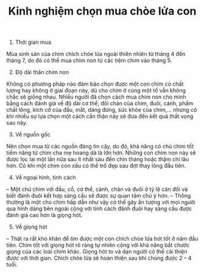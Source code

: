 ﻿---
id: 9
title: Kinh nghiệm chọn mua chòe lửa con
layout: EventPage
category: events
path: '/events/choe-lua-con/'
key: choe-lua-con

meta: kinh nghiệm chọn mua chòe lửa con
keywords: kinh nghiệm chọn mua chòe lửa con, chich choe lua

psyshine: https://www.ghetiffanygiasi.com
---

1. Thời gian mua

Mùa sinh sản của chim chích chòe lửa ngoài thiên nhiên từ tháng 4 đến tháng 7, do đó có thể mua chim non từ các tiệm chim vào tháng 5.

2. Độ dài thân chim non

Không có phương pháp nào đảm bảo chọn được một con chim có chất lượng hay không ở giai đoạn này, dù cho chim ở cùng một tổ vẫn không chắc sẽ giống nhau. Nhiều người đã chọn cách mua chim non cho mình bằng cách đánh giá về độ dài cơ thể, đôi chân của chim, đuôi, cánh, phẩm chất lông, kích cỡ của đầu, mắt, dáng đứng, sức khỏe của chim,… nhưng có khi nhiều sự lựa chọn một cách cẩn thận này sẽ đưa đến kết quả thất vọng sau này.

 
3. Về nguồn gốc

Nên chọn mua từ các nguồn đáng tin cậy, do đó, khả năng có chú chim tốt tiềm năng từ chim cha mẹ hoang dã là lớn hơn. Những con chim non này sẽ được lọc lại một lần nữa sau ít nhất sáu đến chín tháng hoặc thậm chí lâu hơn. Có khi một chim con xấu có thể trổ đẹp sau đợt thay lông đầu tiên.

4. Về ngoại hình, tính cách

– Một chú chim với đầu, cổ, cơ thể, cánh, chân và đuôi ở tỷ lệ cân đối và biết đánh đuôi kết hợp sàng cầu sẽ được sự quan tâm chú ý hơn.
– Thông thường là một chú chim hấp dẫn như vậy có thể gây ấn tượng với mọi người qua hình dáng bên ngoài cộng với tính cách đánh đuôi hay sàng cầu được đánh giá cao hơn là giọng hót.

5. Về giọng hót

– Thật ra rất khó khăn để tìm được một con chích chòe lửa hót tốt ở năm đầu tiên. Chim tốt với giọng hót rõ ràng tự nhiên cộng với khả năng bắt chước giọng của các loài chim khác. Giọng hót to và dạn người có thể cải thiện được với thời gian. Chích chòe lửa sẽ hoàn thiện sau khi chúng được 2 – 4 tuổi.